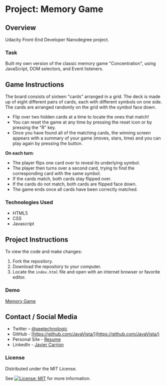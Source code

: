 # Project: Memory Game

## Overview

Udacity Front-End Developer Nanodegree project.

### Task

Built my own version of the classic memory game "Concentration", using JavaScript, DOM selectors, and Event listeners.

## Game Instructions

The board consists of sixteen "cards" arranged in a grid. The deck is made up of eight different pairs of cards, each with different symbols on one side. The cards are arranged randomly on the grid with the symbol face down.

* Flip over two hidden cards at a time to locate the ones that match!
* You can reset the game at any time by pressing the reset icon or by pressing the "R" key.
* Once you have found all of the matching cards, the winning screen appears with a summary of your game (moves, stars, time) and you can play again by pressing the button.

**On each turn**:

* The player flips one card over to reveal its underlying symbol.
* The player then turns over a second card, trying to find the corresponding card with the same symbol.
* If the cards match, both cards stay flipped over.
* If the cards do not match, both cards are flipped face down.
* The game ends once all cards have been correctly matched.

### Technologies Used

* HTML5
* CSS
* Javascript


## Project Instructions

To view the code and make changes:

1. Fork the repository.
2. Download the repository to your computer.
3. Locate the `index.html` file and open with an internet browser or favorite editor.

### Demo

[Memory Game](https://javavista.github.io/Project-Memory-Game/)

## Contact / Social Media

* Twitter – [@seetechnologic](https://twitter.com/seetechnologic)
* GitHub - [https://github.com/JavaVista/](https://github.com/JavaVista/)
* Personal Site - [Resume](http://www.techno-logic.us/)
* LinkedIn - [Javier Carrion](https://www.linkedin.com/in/technologic)

### License

Distributed under the MIT License. 

See [![License: MIT](https://img.shields.io/badge/License-MIT-yellow.svg)](LICENSE.md)
for more information.